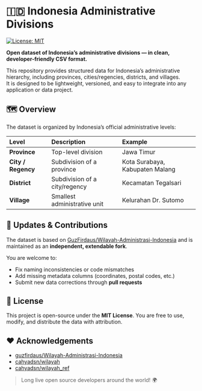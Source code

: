 # 🇮🇩 Indonesia Administrative Divisions

[![License: MIT](https://img.shields.io/badge/License-MIT-blue.svg)](LICENSE)

**Open dataset of Indonesia’s administrative divisions — in clean, developer-friendly CSV format.**

This repository provides structured data for Indonesia’s administrative hierarchy, including provinces, cities/regencies, districts, and villages.  
It is designed to be lightweight, versioned, and easy to integrate into any application or data project.

## 🗺️ Overview

The dataset is organized by Indonesia’s official administrative levels:

| Level              | Description                   | Example                         |
| :----------------- | :---------------------------- | :------------------------------ |
| **Province**       | Top-level division            | Jawa Timur                      |
| **City / Regency** | Subdivision of a province     | Kota Surabaya, Kabupaten Malang |
| **District**       | Subdivision of a city/regency | Kecamatan Tegalsari             |
| **Village**        | Smallest administrative unit  | Kelurahan Dr. Sutomo            |

## 🔄 Updates & Contributions

The dataset is based on [GuzFirdaus/Wilayah-Administrasi-Indonesia](https://github.com/guzfirdaus/Wilayah-Administrasi-Indonesia) and is maintained as an **independent, extendable fork**.

You are welcome to:

- Fix naming inconsistencies or code mismatches
- Add missing metadata columns (coordinates, postal codes, etc.)
- Submit new data corrections through **pull requests**

## 📜 License

This project is open-source under the **MIT License**.
You are free to use, modify, and distribute the data with attribution.

## ❤️ Acknowledgements

- [guzfirdaus/Wilayah-Administrasi-Indonesia](https://github.com/guzfirdaus/Wilayah-Administrasi-Indonesia)
- [cahyadsn/wilayah](https://github.com/cahyadsn/wilayah)
- [cahyadsn/wilayah_ref](https://github.com/cahyadsn/wilayah_ref)

> Long live open source developers around the world! 🌍
